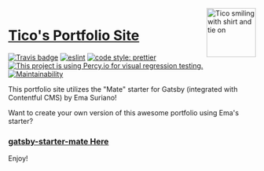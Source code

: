 <a href="https://hirelambdastudents.com/student/profile/102">
    <img src="./media/tico-headshot.png" title="Tico smiling with shirt and tie on" width="100" align="right">
</a>

# [Tico's Portfolio Site](https://hellotico.com/)

[![Travis badge](https://api.travis-ci.org/EmaSuriano/gatsby-starter-mate.svg)](https://travis-ci.org/EmaSuriano/gatsby-starter-mate)
[![eslint](https://img.shields.io/badge/eslint-enabled-green.svg)](https://eslint.org/)
[![code style: prettier](https://img.shields.io/badge/code_style-prettier-ff69b4.svg)](https://github.com/prettier/prettier)
[![This project is using Percy.io for visual regression testing.](https://percy.io/static/images/percy-badge.svg)](https://percy.io/Thepsourinthone-Investment-Company/hey-tico-portfolio)
[![Maintainability](https://api.codeclimate.com/v1/badges/c8fc076b30bd493f0cfc/maintainability)](https://codeclimate.com/github/EmaSuriano/gatsby-starter-mate/maintainability)

This portfolio site utilizes the "Mate" starter for Gatsby (integrated with Contentful CMS) by Ema Suriano!

Want to create your own version of this awesome portfolio using Ema's starter?

### [gatsby-starter-mate Here](https://www.gatsbyjs.org/starters/EmaSuriano/gatsby-starter-mate/)

Enjoy!
